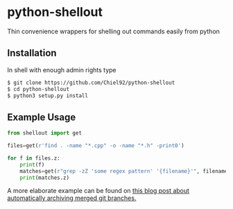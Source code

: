 # python-shellout
Thin convenience wrappers for shelling out commands easily from python

## Installation

In shell with enough admin rights type

```bash
$ git clone https://github.com/Chiel92/python-shellout
$ cd python-shellout
$ python3 setup.py install
```

## Example Usage

```python
from shellout import get

files=get(r'find . -name "*.cpp" -o -name "*.h" -print0')

for f in files.z:
    print(f)
    matches=get(r"grep -zZ 'some regex pattern' '{filename}'", filename=f)
    print(matches.z)
```

A more elaborate example can be found on [this blog post about automatically archiving merged
git branches.][archive-git-branches]

[archive-git-branches]: http://ctenbrinke.net/2016/06/07/archiving-branches-with-git/
